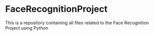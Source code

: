 # FaceRecognitionProject
This is a repository containing all files related to the Face Recognition Project using Python

